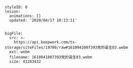 
<style>
  .markdown-body hr {
    height: 1px;
  }
</style>





```@Lesson
styleID: 0
lesson:
  animations: []
  updated: '2020/04/17 18:13:11'

```



```@BigFile

bigFile:
  src: >-
    https://api.keepwork.com/ts-storage/siteFiles/19700/raw#1610941007393党的诞生03.webm
  ext: webm
  filename: 1610941007393党的诞生03.webm
  size: 41283432
          
```